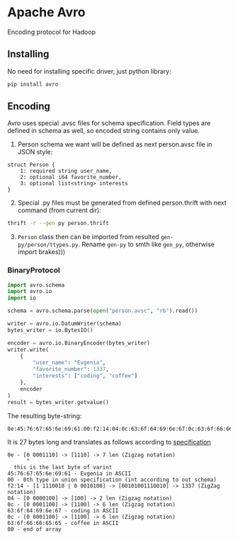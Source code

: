 # Apache Avro
Encoding protocol for Hadoop

## Installing
No need for installing specific driver, just python library:
```bash
pip install avro
```

## Encoding
Avro uses special .avsc files for schema specification. Field types are defined in schema as well,
so encoded string contains only value.

1. Person schema we want will be defined as next person.avsc file in JSON style:
```
struct Person {
    1: required string user_name,
    2: optional i64 favorite_number,
    3: optional list<string> interests
}
```
2. Special .py files must be generated from defined person.thrift with next command (from current dir):
```bash
thrift -r --gen py person.thrift 
```

3. `Person` class then can be imported from resulted `gen-py/person/ttypes.py`. Rename `gen-py` to smth like `gen_py`, otherwise import brakes)))

### BinaryProtocol

```python
import avro.schema
import avro.io
import io

schema = avro.schema.parse(open("person.avsc", "rb").read())

writer = avro.io.DatumWriter(schema)
bytes_writer = io.BytesIO()

encoder = avro.io.BinaryEncoder(bytes_writer)
writer.write(
    {
        "user_name": "Evgenia",
        "favorite_number": 1337,
        "interests": ["coding", "coffee"]
    },
    encoder
)
result = bytes_writer.getvalue()
```
The resulting byte-string:
```
0e:45:76:67:65:6e:69:61:00:f2:14:04:0c:63:6f:64:69:6e:67:0c:63:6f:66:66:65:65:00
```

It is 27 bytes long and translates as follows according to [specification](https://avro.apache.org/docs/1.10.2/spec.html#binary_encoding)

```
0e - [0 0001110] -> [1110] -> 7 len (Zigzag notation)
      ^ 
  this is the last byte of varint
45:76:67:65:6e:69:61 - Evgenia in ASCII
00 - 0th type in union specification (int according to out schema)
f2:14 - [1 1110010 | 0 0010100] -> [00101001110010] -> 1337 (ZigZag notation)
04 - [0 0000100] -> [100] -> 2 len (Zigzag notation)
0c - [0 0001100] -> [1100] -> 6 len (Zigzag notation)
63:6f:64:69:6e:67 - coding in ASCII
0c - [0 0001100] -> [1100] -> 6 len (Zigzag notation)
63:6f:66:66:65:65 - coffee in ASCII
00 - end of array
```